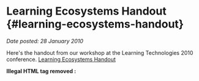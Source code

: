 # Learning Ecosystems Handout {#learning-ecosystems-handout}

_Date posted: 28 January 2010_

Here's the handout from our workshop at the Learning Technologies 2010 conference. [Learning Ecosystems Handout](http://www.scribd.com/doc/25722940/Learning-Ecosystems-Handout)

**Illegal HTML tag removed :** <param name="movie" value="http://d1.scribdassets.com/ScribdViewer.swf"> <param name="wmode" value="opaque"> <param name="bgcolor" value="#ffffff"> <param name="allowFullScreen" value="true"> <param name="allowScriptAccess" value="always"> <param name="FlashVars" value="document_id=25722940&amp;access_key=key-1i5gf0if3obu9y427664&amp;page=1&amp;viewMode=list">